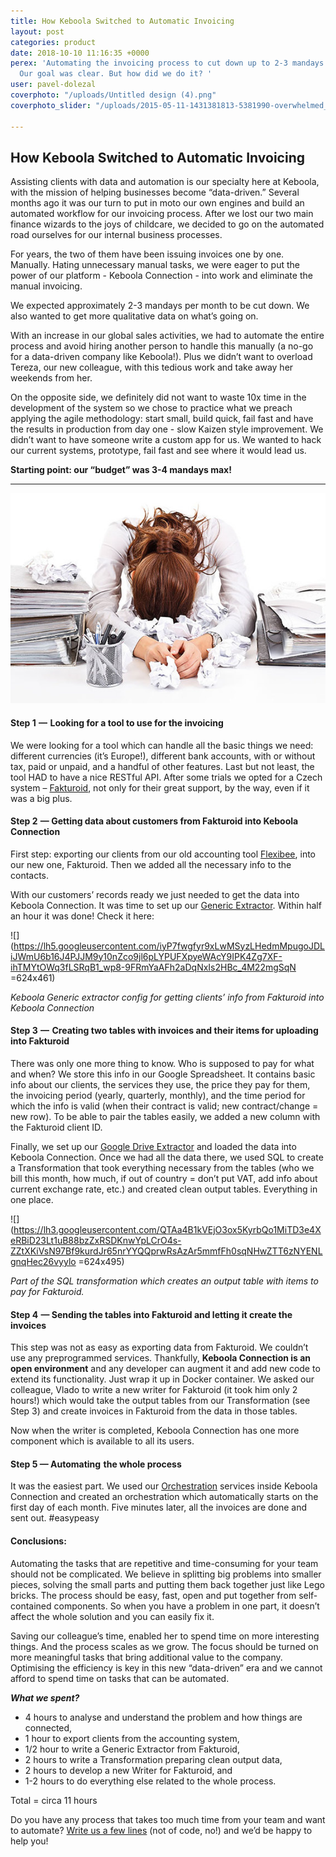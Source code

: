 ```yaml
---
title: How Keboola Switched to Automatic Invoicing
layout: post
categories: product
date: 2018-10-10 11:16:35 +0000
perex: 'Automating the invoicing process to cut down up to 2-3 mandays per month.
  Our goal was clear. But how did we do it? '
user: pavel-dolezal
coverphoto: "/uploads/Untitled design (4).png"
coverphoto_slider: "/uploads/2015-05-11-1431381813-5381990-overwhelmed_women_business_owner_optimized-thumb.jpg"

---
```

## How Keboola Switched to Automatic Invoicing

Assisting clients with data and automation is our specialty here at Keboola, with the mission of helping businesses become “data-driven.” Several months ago it was our turn to put in moto our own engines and build an automated workflow for our invoicing process. After we lost our two main finance wizards to the joys of childcare, we decided to go on the automated road ourselves for our internal business processes.

For years, the two of them have been issuing invoices one by one. Manually. Hating unnecessary manual tasks, we were eager to put the power of our platform - Keboola Connection - into work and eliminate the manual invoicing.

We expected approximately 2-3 mandays per month to be cut down. We also wanted to get more qualitative data on what’s going on.

With an increase in our global sales activities, we had to automate the entire process and avoid hiring another person to handle this manually (a no-go for a data-driven company like Keboola!). Plus we didn’t want to overload Tereza, our new colleague, with this tedious work and take away her weekends from her.

On the opposite side, we definitely did not want to waste 10x time in the development of the system so we chose to practice what we preach applying the agile methodology: start small, build quick, fail fast and have the results in production from day one - slow Kaizen style improvement. We didn’t want to have someone write a custom app for us. We wanted to hack our current systems, prototype, fail fast and see where it would lead us.

**Starting point: our “budget” was 3-4 mandays max!**

***

![how to stop feeling overwhelmed and be more productive by automating the invoicing process ](/uploads/2015-05-11-1431381813-5381990-overwhelmed_women_business_owner_optimized-thumb.jpg "Overwhelming invoicing process")

#### **Step 1  —  Looking for a tool to use for the invoicing**

We were looking for a tool which can handle all the basic things we need: different currencies (it’s Europe!), different bank accounts, with or without tax, paid or unpaid, and a handful of other features. Last but not least, the tool HAD to have a nice RESTful API. After some trials we opted for a Czech system – [Fakturoid](https://www.fakturoid.cz/), not only for their great support, by the way, even if it was a big plus.

#### **Step 2  — Getting data about customers from Fakturoid into Keboola Connection**

First step: exporting our clients from our old accounting tool [Flexibee](https://www.flexibee.eu/), into our new one, Fakturoid. Then we added all the necessary info to the contacts.

With our customers’ records ready we just needed to get the data into Keboola Connection. It was time to set up our [Generic Extractor](https://developers.keboola.com/extend/generic-extractor/). Within half an hour it was done! Check it here:

![](https://lh5.googleusercontent.com/iyP7fwgfyr9xLwMSyzLHedmMpugoJDLiJWmU6b16J4PJJM9y10nZco9jl6pLYPUFXpyeWAcY9IPK4Zg7XF-ihTMYtOWq3fLSRqB1_wp8-9FRmYaAFh2aDqNxIs2HBc_4M22mgSqN =624x461)

_Keboola Generic extractor config for getting clients’ info from Fakturoid into Keboola Connection_

#### **Step 3  —  Creating two tables with invoices and their items for uploading into Fakturoid**

There was only one more thing to know. Who is supposed to pay for what and when? We store this info in our Google Spreadsheet. It contains basic info about our clients, the services they use, the price they pay for them, the invoicing period (yearly, quarterly, monthly), and the time period for which the info is valid (when their contract is valid; new contract/change = new row). To be able to pair the tables easily, we added a new column with the Fakturoid client ID.

Finally, we set up our [Google Drive Extractor](https://help.keboola.com/tutorial/load/googledrive/) and loaded the data into Keboola Connection. Once we had all the data there, we used SQL to create a Transformation that took everything necessary from the tables (who we bill this month, how much, if out of country = don’t put VAT, add info about current exchange rate, etc.) and created clean output tables. Everything in one place.

![](https://lh3.googleusercontent.com/QTAa4B1kVEjO3ox5KyrbQo1MiTD3e4XeRBiD23Lt1uB88bzZxRSDKnwYpLCrO4s-ZZtXKiVsN97Bf9kurdJr65nrYYQQprwRsAzAr5mmfFh0sqNHwZTT6zNYENLgnqHec26vyylo =624x495)

_Part of the SQL transformation which creates an output table with items to pay for Fakturoid._

#### **Step 4  — Sending the tables into Fakturoid and letting it create the invoices**

This step was not as easy as exporting data from Fakturoid. We couldn’t use any preprogrammed services. Thankfully, **Keboola Connection is an open environment** and any developer can augment it and add new code to extend its functionality. Just wrap it up in Docker container. We asked our colleague, Vlado to write a new writer for Fakturoid (it took him only 2 hours!) which would take the output tables from our Transformation (see Step 3) and create invoices in Fakturoid from the data in those tables.

Now when the writer is completed, Keboola Connection has one more component which is available to all its users.

#### **Step 5 — Automating  the whole process**

It was the easiest part. We used our [Orchestration](https://help.keboola.com/orchestrator/) services inside Keboola Connection and created an orchestration which automatically starts on the first day of each month. Five minutes later, all the invoices are done and sent out. #easypeasy

#### **Conclusions:**

Automating the tasks that are repetitive and time-consuming for your team should not be complicated. We believe in splitting big problems into smaller pieces, solving the small parts and putting them back together just like Lego bricks. The process should be easy, fast, open and put together from self-contained components. So when you have a problem in one part, it doesn’t affect the whole solution and you can easily fix it.

Saving our colleague’s time, enabled her to spend time on more interesting things. And the process scales as we grow. The focus should be turned on more meaningful tasks that bring additional value to the company. Optimising the efficiency is key in this new “data-driven” era and we cannot afford to spend time on tasks that can be automated.

**_What we spent?_**

* 4 hours to analyse and understand the problem and how things are connected,
* 1 hour to export clients from the accounting system,
* 1/2 hour to write a Generic Extractor from Fakturoid,
* 2 hours to write a Transformation preparing clean output data,
* 2 hours to develop a new Writer for Fakturoid, and
* 1-2 hours to do everything else related to the whole process.

Total = circa 11 hours

Do you have any process that takes too much time from your team and want to automate? [Write us a few lines](mailto:info@keboola.com) (not of code, no!) and we’d be happy to help you!